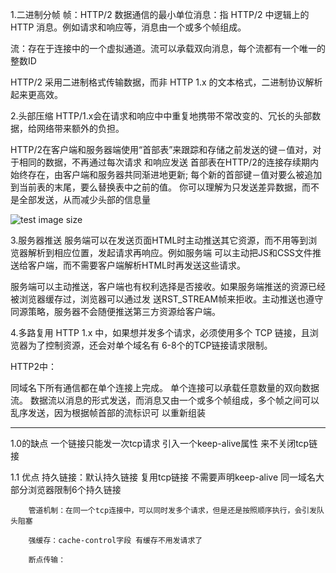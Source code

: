 1.⼆进制分帧
帧：HTTP/2 数据通信的最⼩单位消息：指 HTTP/2 中逻辑上的 HTTP 消息。例如请求和响应等，消息由⼀个或多个帧组成。

流：存在于连接中的⼀个虚拟通道。流可以承载双向消息，每个流都有⼀个唯⼀的整数ID

HTTP/2 采⽤⼆进制格式传输数据，⽽⾮ HTTP 1.x 的⽂本格式，⼆进制协议解析起来更⾼效。

2.头部压缩
HTTP/1.x会在请求和响应中中重复地携带不常改变的、冗⻓的头部数据，给⽹络带来额外的负担。

HTTP/2在客户端和服务器端使⽤“⾸部表”来跟踪和存储之前发送的键－值对，对于相同的数据，不再通过每次请求 和响应发送
⾸部表在HTTP/2的连接存续期内始终存在，由客户端和服务器共同渐进地更新;
每个新的⾸部键－值对要么被追加到当前表的末尾，要么替换表中之前的值。
你可以理解为只发送差异数据，⽽不是全部发送，从⽽减少头部的信息量

![test image size](https://ucc.alicdn.com/pic/developer-ecology/ba50bfde0a434093bb6bbfb2b4ae4401.png)

3.服务器推送
服务端可以在发送⻚⾯HTML时主动推送其它资源，⽽不⽤等到浏览器解析到相应位置，发起请求再响应。例如服务端 可以主动把JS和CSS⽂件推送给客户端，⽽不需要客户端解析HTML时再发送这些请求。

服务端可以主动推送，客户端也有权利选择是否接收。如果服务端推送的资源已经被浏览器缓存过，浏览器可以通过发 送RST_STREAM帧来拒收。主动推送也遵守同源策略，服务器不会随便推送第三⽅资源给客户端。

4.多路复⽤
HTTP 1.x 中，如果想并发多个请求，必须使⽤多个 TCP 链接，且浏览器为了控制资源，还会对单个域名有 6-8个的TCP链接请求限制。

HTTP2中：

同域名下所有通信都在单个连接上完成。
单个连接可以承载任意数量的双向数据流。
数据流以消息的形式发送，⽽消息⼜由⼀个或多个帧组成，多个帧之间可以乱序发送，因为根据帧⾸部的流标识可 以重新组装




**************************************************************************************************

1.0的缺点 一个链接只能发一次tcp请求 引入一个keep-alive属性 来不关闭tcp链接


1.1 
    优点
        持久链接：默认持久链接 复用tcp链接 不需要声明keep-alive 同一域名大部分浏览器限制6个持久链接

        管道机制：在同一个tcp连接中，可以同时发多个请求，但是还是按照顺序执行，会引发队头阻塞

        强缓存：cache-control字段 有缓存不用发请求了

        断点传输： 